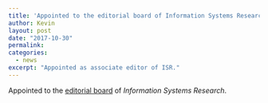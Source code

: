 ```yaml
---
title: 'Appointed to the editorial board of Information Systems Research as an Associate Editor.'
author: Kevin
layout: post
date: "2017-10-30"
permalink:
categories:
  - news
excerpt: "Appointed as associate editor of ISR."
---
```


Appointed to the [editorial board](http://aisel.aisnet.org/jais/editorialboard.html) of *Information Systems Research*.
